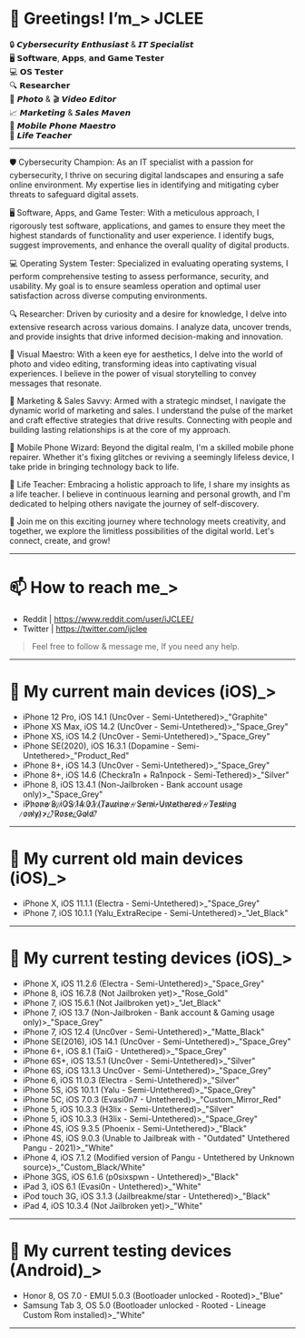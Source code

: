 # 👋 Greetings! I’m_> JCLEE

🔒 𝘾𝙮𝙗𝙚𝙧𝙨𝙚𝙘𝙪𝙧𝙞𝙩𝙮 𝙀𝙣𝙩𝙝𝙪𝙨𝙞𝙖𝙨𝙩 & 𝙄𝙏 𝙎𝙥𝙚𝙘𝙞𝙖𝙡𝙞𝙨𝙩                  
🖥️ 𝗦𝗼𝗳𝘁𝘄𝗮𝗿𝗲, 𝗔𝗽𝗽𝘀, 𝗮𝗻𝗱 𝗚𝗮𝗺𝗲 𝗧𝗲𝘀𝘁𝗲𝗿                     
💻 𝗢𝗦 𝗧𝗲𝘀𝘁𝗲𝗿                       
🔍 𝗥𝗲𝘀𝗲𝗮𝗿𝗰𝗵𝗲𝗿                       
📸 𝙋𝙝𝙤𝙩𝙤 & 🎬 𝙑𝙞𝙙𝙚𝙤 𝙀𝙙𝙞𝙩𝙤𝙧                        
📈 𝙈𝙖𝙧𝙠𝙚𝙩𝙞𝙣𝙜 & 𝙎𝙖𝙡𝙚𝙨 𝙈𝙖𝙫𝙚𝙣                        
📱 𝙈𝙤𝙗𝙞𝙡𝙚 𝙋𝙝𝙤𝙣𝙚 𝙈𝙖𝙚𝙨𝙩𝙧𝙤                        
🌱 𝙇𝙞𝙛𝙚 𝙏𝙚𝙖𝙘𝙝𝙚𝙧                       
_____________________________________________________________________________________________________________________________

🛡️ Cybersecurity Champion: As an IT specialist with a passion for cybersecurity, I thrive on securing digital landscapes and ensuring a safe online environment. My expertise lies in identifying and mitigating cyber threats to safeguard digital assets.

🖥️ Software, Apps, and Game Tester: With a meticulous approach, I rigorously test software, applications, and games to ensure they meet the highest standards of functionality and user experience. I identify bugs, suggest improvements, and enhance the overall quality of digital products.

💻 Operating System Tester: Specialized in evaluating operating systems, I perform comprehensive testing to assess performance, security, and usability. My goal is to ensure seamless operation and optimal user satisfaction across diverse computing environments.

🔍 Researcher: Driven by curiosity and a desire for knowledge, I delve into extensive research across various domains. I analyze data, uncover trends, and provide insights that drive informed decision-making and innovation.

🎨 Visual Maestro: With a keen eye for aesthetics, I delve into the world of photo and video editing, transforming ideas into captivating visual experiences. I believe in the power of visual storytelling to convey messages that resonate.

💼 Marketing & Sales Savvy: Armed with a strategic mindset, I navigate the dynamic world of marketing and sales. I understand the pulse of the market and craft effective strategies that drive results. Connecting with people and building lasting relationships is at the core of my approach.

🔧 Mobile Phone Wizard: Beyond the digital realm, I'm a skilled mobile phone repairer. Whether it's fixing glitches or reviving a seemingly lifeless device, I take pride in bringing technology back to life.

🌱 Life Teacher: Embracing a holistic approach to life, I share my insights as a life teacher. I believe in continuous learning and personal growth, and I'm dedicated to helping others navigate the journey of self-discovery.

🤝 Join me on this exciting journey where technology meets creativity, and together, we explore the limitless possibilities of the digital world. Let's connect, create, and grow!
_____________________________________________________________________________________________________________________________
# 📫 How to reach me_>
- Reddit  | https://www.reddit.com/user/iJCLEE/
- Twitter | https://twitter.com/ijclee 
> Feel free to follow & message me, If you need any help.
_____________________________________________________________________________________________________________________________
# 📲 My current main devices (iOS)_>
- iPhone 12 Pro, iOS 14.1 (Unc0ver - Semi-Untethered)>_"Graphite"
- iPhone XS Max, iOS 14.2 (Unc0ver - Semi-Untethered)>_"Space_Grey"
- iPhone XS, iOS 14.2 (Unc0ver - Semi-Untethered)>_"Space_Grey"
- iPhone SE(2020), iOS 16.3.1 (Dopamine - Semi-Untethered>_"Product_Red"
- iPhone 8+, iOS 14.3 (Unc0ver - Semi-Untethered)>_"Space_Grey"
- iPhone 8+, iOS 14.6 (Checkra1n + Ra1npock - Semi-Tethered)>_"Silver" 
- iPhone 8, iOS 13.4.1 (Non-Jailbroken - Bank account usage only)>_"Space_Grey"
- iP̷h̷o̷n̷e̷ ̷8̷,̷ ̷i̷O̷S̷ ̷1̷4̷.̷0̷.̷1̷ ̷(̷T̷a̷u̷r̷i̷n̷e̷ ̷-̷ ̷S̷e̷m̷i̷-̷U̷n̷t̷e̷t̷h̷e̷r̷e̷d̷ ̷-̷ ̷T̷e̷s̷t̷i̷n̷g̷ ̷o̷n̷l̷y̷)̷>̷_̷"̷R̷o̷s̷e̷_̷G̷o̷l̷d̷"̷
_____________________________________________________________________________________________________________________________
# 📴 My current old main devices (iOS)_>
- iPhone X, iOS 11.1.1 (Electra - Semi-Untethered)>_"Space_Grey"
- iPhone 7, iOS 10.1.1 (Yalu_ExtraRecipe - Semi-Untethered)>_"Jet_Black"
_____________________________________________________________________________________________________________________________
# 📳 My current testing devices (iOS)_>
- iPhone X, iOS 11.2.6 (Electra - Semi-Untethered)>_"Space_Grey"
- iPhone 8, iOS 16.7.8 (Not Jailbroken yet)>_"Rose_Gold"
- iPhone 7, iOS 15.6.1 (Not Jailbroken yet)>_"Jet_Black"
- iPhone 7, iOS 13.7 (Non-Jailbroken - Bank account & Gaming usage only)>_"Space_Grey"
- iPhone 7, iOS 12.4 (Unc0ver - Semi-Untethered)>_"Matte_Black"
- iPhone SE(2016), iOS 14.1 (Unc0ver - Semi-Untethered)>_"Space_Grey"
- iPhone 6+, iOS 8.1 (TaiG - Untethered)>_"Space_Grey"
- iPhone 6S+, iOS 13.5.1 (Unc0ver - Semi-Untethered)>_"Silver"
- iPhone 6S, iOS 13.1.3 Unc0ver - Semi-Untethered)>_"Space_Grey"
- iPhone 6, iOS 11.0.3 (Electra - Semi-Untethered)>_"Silver"
- iPhone 5S, iOS 10.1.1 (Yalu - Semi-Untethered)>_"Space_Grey"
- iPhone 5C, iOS 7.0.3 (Evasi0n7 - Untethered)>_"Custom_Mirror_Red"
- iPhone 5, iOS 10.3.3 (H3lix - Semi-Untethered)>_"Silver"
- iPhone 5, iOS 10.3.3 (H3lix - Semi-Untethered)>_"Space_Grey"
- iPhone 4S, iOS 9.3.5 (Phoenix - Semi-Untethered)>_"Black" 
- iPhone 4S, iOS 9.0.3 (Unable to Jailbreak with - "Outdated" Untethered Pangu - 2021)>_"White"
- iPhone 4, iOS 7.1.2 (Modified version of Pangu - Untethered by Unknown source)>_"Custom_Black/White"
- iPhone 3GS, iOS 6.1.6 (p0sixspwn - Untethered)>_"Black"
- iPad 3, iOS 6.1 (Evasi0n - Untethered)>_"White"
- iPod touch 3G, iOS 3.1.3 (Jailbreakme/star - Untethered)>_"Black"
- iPad 4, iOS 10.3.4 (Not Jailbroken yet)>_"White"
_____________________________________________________________________________________________________________________________
# 📱 My current testing devices (Android)_>
- Honor 8, OS 7.0 - EMUI 5.0.3 (Bootloader unlocked - Rooted)>_"Blue"
- Samsung Tab 3, OS 5.0 (Bootloader unlocked - Rooted - Lineage Custom Rom installed)>_"White"
_____________________________________________________________________________________________________________________________
